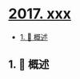 # [2017. xxx](https://github.com/Tdahuyou/TNotes.leetcode/tree/main/notes/2017.%20xxx)

<!-- region:toc -->

- [1. 📝 概述](#1--概述)

<!-- endregion:toc -->

## 1. 📝 概述
